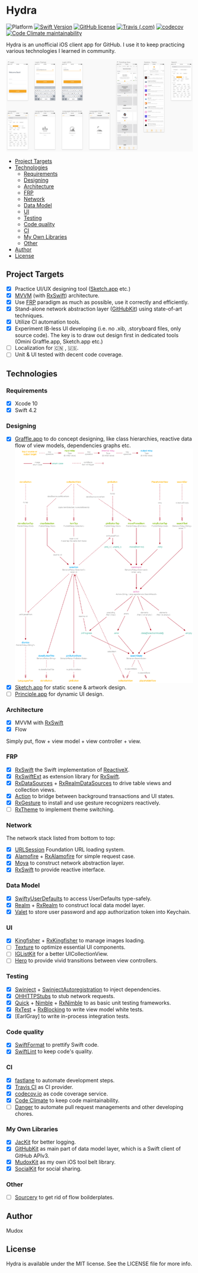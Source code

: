 # Hydra

![Platform](https://img.shields.io/badge/platform-ios-lightgrey.svg)
[![Swift Version](https://img.shields.io/badge/swift-4.2-F16D39.svg?style=flat)](https://developer.apple.com/swift)
[![GitHub license](https://img.shields.io/github/license/mudox/hydra.svg)](https://github.com/mudox/hydra/blob/master/LICENSE)
[![Travis (.com)](https://img.shields.io/travis/com/mudox/hydra.svg)](https://travis-ci.com/mudox/hydra)
[![codecov](https://codecov.io/gh/mudox/hydra/branch/master/graph/badge.svg)](https://codecov.io/gh/mudox/hydra)
[![Code Climate maintainability](https://img.shields.io/codeclimate/maintainability/mudox/hydra.svg)](https://codeclimate.com/github/mudox/hydra/maintainability)

Hydra is an unofficial iOS client app for GitHub. I use it to keep practicing
various technologies I learned in community.

![Sketch Screenshot](Asset/Sketch&#32;Screenshot.png)

- [Project Targets](#project-targets)
- [Technologies](#technologies)
  - [Requirements](#requirements)
  - [Designing](#designing)
  - [Architecture](#architecture)
  - [FRP](#frp)
  - [Network](#network)
  - [Data Model](#data-model)
  - [UI](#ui)
  - [Testing](#testing)
  - [Code quality](#code-quality)
  - [CI](#ci)
  - [My Own Libraries](#my-own-libraries)
  - [Other](#other)
- [Author](#author)
- [License](#license)

## Project Targets

- [x] Practice UI/UX designing tool ([Sketch.app] etc.)
- [x] [MVVM] (with [RxSwift]) architecture.
- [x] Use [FRP] paradigm as much as possible, use it correctly and
      efficiently.
- [x] Stand-alone network abstraction layer ([GitHubKit]) using state-of-art
      techniques.
- [x] Utilize CI automation tools.
- [x] Experiment IB-less UI developing (i.e. no .xib, .storyboard files, only
      source code). The key is to draw out design first in dedicated tools (Omini
      Graffle.app, Sketch.app etc.)
- [ ] Localization for 🇨🇳 , 🇺🇸.
- [ ] Unit & UI tested with decent code coverage.

## Technologies

### Requirements

- [x] Xcode 10
- [x] Swift 4.2

### Designing

- [x] [Graffle.app] to do concept designing, like class hierarchies, reactive
      data flow of view models, dependencies graphs etc.
      ![Example Data Flow Chart](Asset/Languages&#32;Data&#32;Flow.png)
- [x] [Sketch.app] for static scene & artwork design.
- [ ] [Principle.app] for dynamic UI design.

### Architecture

- [x] MVVM with [RxSwift]
- [x] Flow

Simply put, flow + view model + view controller + view.

### FRP

- [x] [RxSwift] the Swift implementation of [ReactiveX].
- [x] [RxSwiftExt] as extension library for [RxSwift].
- [x] [RxDataSources] + [RxRealmDataSources] to drive table views and collection views.
- [x] [Action] to bridge between background transactions and UI states.
- [x] [RxGesture] to install and use gesture recognizers reactively.
- [ ] [RxTheme] to implement theme switching.

### Network

The network stack listed from bottom to top:

- [x] [URLSession] Foundation URL loading system.
- [x] [Alamofire] + [RxAlamofire] for simple request case.
- [x] [Moya] to construct network abstraction layer.
- [x] [RxSwift] to provide reactive interface.

### Data Model

- [x] [SwiftyUserDefaults] to access UserDefaults type-safely.
- [x] [Realm] + [RxRealm] to construct local data model layer.
- [x] [Valet] to store user password and app authorization token into Keychain.

### UI

- [x] [Kingfisher] + [RxKingfisher] to manage images loading.
- [ ] [Texture] to optimize essential UI components.
- [ ] [IGListKit] for a better UICollectionView.
- [ ] [Hero] to provide vivid transitions between view controllers.

### Testing

- [x] [Swinject] + [SwinjectAutoregistration] to inject dependencies.
- [x] [OHHTTPStubs] to stub network requests.
- [x] [Quick] + [Nimble] + [RxNimble] to as basic unit testing frameworks.
- [x] [RxTest] + [RxBlocking] to write view model white tests.
- [x] [EarlGray] to write in-process integration tests.

### Code quality

- [x] [SwiftFormat] to prettify Swift code.
- [x] [SwiftLint] to keep code's quality.

### CI

- [x] [fastlane] to automate development steps.
- [x] [Travis CI] as CI provider.
- [x] [codecov.io] as code coverage service.
- [x] [Code Climate] to keep code maintainability.
- [ ] [Danger] to automate pull request managements and other developing chores.

### My Own Libraries

- [x] [JacKit] for better logging.
- [x] [GitHubKit] as main part of data model layer, which is a Swift client
      of GitHub APIv3.
- [x] [MudoxKit] as my own iOS tool belt library.
- [x] [SocialKit] for social sharing.

### Other

- [ ] [Sourcery] to get rid of flow boilderplates.


## Author

Mudox

## License

Hydra is available under the MIT license. See the LICENSE file for more info.

[Action]: https://github.com/RxSwiftCommunity/Action
[Alamofire]: https://github.com/Alamofire/Alamofire
[Code Climate]: https://codeclimate.com
[Danger]: https://danger.systems/rub
[FRP]: https://en.wikipedia.org/wiki/Functional_reactive_programming
[GitHub APIv3]: https://developer.github.com/v3
[GitHubKit]: https://github.com/mudox/github-kit
[Graffle.app]: https://www.omnigroup.com/omnigraffle
[JacKit]: https://github.com/mudox/jac-kit
[MVVM]: https://en.wikipedia.org/wiki/Model%E2%80%93view%E2%80%93viewmodel
[Moya]: https://github.com/Moya/Moya
[MudoxKit]: https://github.com/mudox/mudox-kit
[Nimble]: https://github.com/Quick/Nimble
[OHHTTPStubs]: https://github.com/AliSoftware/OHHTTPStubs
[Principle.app]: http://principleformac.com
[Quick]: https://github.com/Quick/Quick
[ReactiveX]: http://reactivex.io
[Realm]: https://realm.io
[RxAlamofire]: https://github.com/RxSwiftCommunity/RxAlamofire
[RxBlocking]: https://github.com/ReactiveX/RxSwift
[RxDataSources]: https://github.com/RxSwiftCommunity/RxDataSources
[RxGesture]: https://github.com/RxSwiftCommunity/RxGesture
[RxNimble]: https://github.com/RxSwiftCommunity/RxNimble
[RxRealmDataSources]: https://github.com/RxSwiftCommunity/RxRealmDataSources
[RxRealm]: https://github.com/RxSwiftCommunity/RxRealm
[RxRealm]: https://github.com/RxSwiftCommunity/RxRealm
[RxSwiftExt]: https://github.com/RxSwiftCommunity/RxSwiftExt
[RxSwift]: https://github.com/ReactiveX/RxSwift
[RxTest]: https://github.com/ReactiveX/RxSwift
[RxTheme]: https://github.com/RxSwiftCommunity/RxTheme
[Sketch.app]: https://www.sketchapp.com/com
[SocialKit]: https://github.com/mudox/social-kit
[SwiftFormat]: https://github.com/nicklockwood/SwiftFormat
[SwiftLint]: https://github.com/realm/SwiftLint
[SwiftyUserDefaults]: https://github.com/radex/SwiftyUserDefaults
[Swinject]: https://github.com/Swinject/Swinject
[SwinjectAutoregistration]: https://github.com/Swinject/SwinjectAutoregistration
[Travis CI]: https://travis-ci.com
[codecov.io]: https://codecov.io
[fastlane]: https://fastlane.tools
[Kingfisher]: https://github.com/onevcat/Kingfisher
[RxKingfisher]: https://github.com/RxSwiftCommunity/RxKingfisher
[Texture]: https://github.com/TextureGroup/Texture
[Hero]: https://github.com/HeroTransitions/Hero
[Valet]: https://github.com/square/Valet
[EarlGrey]: https://github.com/google/EarlGrey
[URLSession]: https://developer.apple.com/documentation/foundation/url_loading_system
[Sourcery]: https://github.com/krzysztofzablocki/Sourcery 
[IGListKit]: https://github.com/Instagram/IGListKit